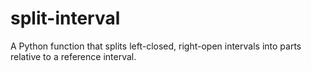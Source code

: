 # split-interval
A Python function that splits left-closed, right-open intervals into parts relative to a reference interval.
